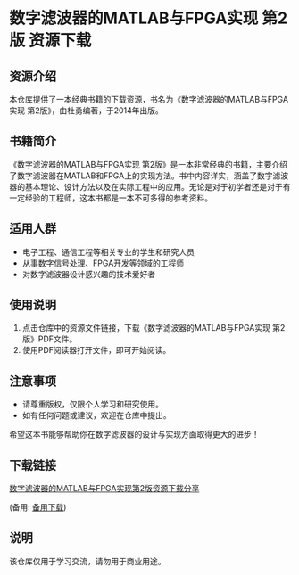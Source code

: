 # 数字滤波器的MATLAB与FPGA实现 第2版 资源下载

## 资源介绍

本仓库提供了一本经典书籍的下载资源，书名为《数字滤波器的MATLAB与FPGA实现 第2版》，由杜勇编著，于2014年出版。

## 书籍简介

《数字滤波器的MATLAB与FPGA实现 第2版》是一本非常经典的书籍，主要介绍了数字滤波器在MATLAB和FPGA上的实现方法。书中内容详实，涵盖了数字滤波器的基本理论、设计方法以及在实际工程中的应用。无论是对于初学者还是对于有一定经验的工程师，这本书都是一本不可多得的参考资料。

## 适用人群

- 电子工程、通信工程等相关专业的学生和研究人员
- 从事数字信号处理、FPGA开发等领域的工程师
- 对数字滤波器设计感兴趣的技术爱好者

## 使用说明

1. 点击仓库中的资源文件链接，下载《数字滤波器的MATLAB与FPGA实现 第2版》PDF文件。
2. 使用PDF阅读器打开文件，即可开始阅读。

## 注意事项

- 请尊重版权，仅限个人学习和研究使用。
- 如有任何问题或建议，欢迎在仓库中提出。

希望这本书能够帮助你在数字滤波器的设计与实现方面取得更大的进步！

## 下载链接
[数字滤波器的MATLAB与FPGA实现第2版资源下载分享](https://pan.quark.cn/s/cebcab4701e5) 

(备用: [备用下载](https://pan.baidu.com/s/1mh7ScLKhnE_btd3axkjK_g?pwd=1234))

## 说明

该仓库仅用于学习交流，请勿用于商业用途。
